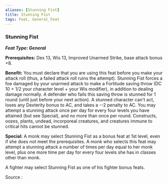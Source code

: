 ```yaml
---
aliases: [Stunning Fist]
title: Stunning Fist
tags: Feat, General_Feat
---
```

### Stunning Fist 
***Feat Type: General***

**Prerequisites:** Dex 13, Wis 13, Improved Unarmed Strike, base attack
bonus +8.

**Benefit:** You must declare that you are using this feat before you
make your attack roll (thus, a failed attack roll ruins the attempt).
Stunning Fist forces a foe damaged by your unarmed attack to make a
Fortitude saving throw (DC 10 + 1/2 your character level + your Wis
modifier), in addition to dealing damage normally. A defender who fails
this saving throw is stunned for 1 round (until just before your next
action). A stunned character can't act, loses any Dexterity bonus to AC,
and takes a --2 penalty to AC. You may attempt a stunning attack once
per day for every four levels you have attained (but see Special), and
no more than once per round. Constructs, oozes, plants, undead,
incorporeal creatures, and creatures immune to critical hits cannot be
stunned.

**Special:** A monk may select Stunning Fist as a bonus feat at 1st
level, even if she does not meet the prerequisites. A monk who selects
this feat may attempt a stunning attack a number of times per day equal
to her monk level, plus one more time per day for every four levels she
has in classes other than monk.

A fighter may select Stunning Fist as one of his fighter bonus feats.


Source :
